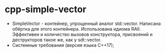 # cpp-simple-vector
- SimpleVector - контейнер, упрощенный аналог std::vector. Написана обёртка для этого контейнера. Использована идиома RAII. Эффективен и количество вызовов конструктора, присвоений и деструкторов такое же, как у sdt::vector. 
- Системные требования (версия языка С++17);
